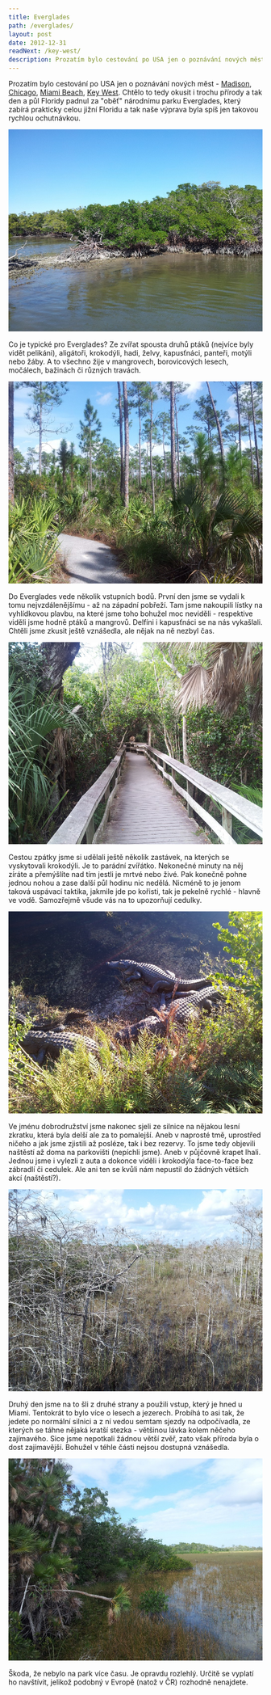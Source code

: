 ```yaml
---
title: Everglades
path: /everglades/
layout: post
date: 2012-12-31
readNext: /key-west/
description: Prozatím bylo cestování po USA jen o poznávání nových měst. Chtělo to tedy okusit i trochu přírody a tak den a půl Floridy padnul za "oběť" národnímu parku Everglades, který zabírá prakticky celou jižní Floridu a tak naše výprava byla spíš jen takovou rychlou ochutnávkou. 
---
```


Prozatím bylo cestování po USA jen o poznávání nových měst - [Madison](http://blog.miksu.cz/madison/), [Chicago](http://blog.miksu.cz/chicago/), [Miami Beach](http://blog.miksu.cz/miami-beach/), [Key West](http://blog.miksu.cz/key-west/). Chtělo to tedy okusit i trochu přírody a tak den a půl Floridy padnul za "oběť" národnímu parku Everglades, který zabírá prakticky celou jižní Floridu a tak naše výprava byla spíš jen takovou rychlou ochutnávkou. 

<a href="everglades_orig.jpg"><img src="everglades.jpg" style="height: 400px" /></a>

Co je typické pro Everglades? Ze zvířat spousta druhů ptáků (nejvíce byly vidět pelikáni), aligátoři, krokodýli, hadi, želvy, kapusťnáci, panteři, motýli nebo žáby. A to všechno žije v mangrovech, borovicových lesech, močálech, bažinách či různých travách. 

<a href="everglades2_orig.jpg"><img src="everglades2.jpg" style="height: 400px" /></a>

Do Everglades vede několik vstupních bodů. První den jsme se vydali k tomu nejvzdálenějšímu - až na západní pobřeží. Tam jsme nakoupili lístky na vyhlídkovou plavbu, na které jsme toho bohužel moc neviděli - respektive viděli jsme hodně ptáků a mangrovů. Delfíni i kapusťnáci se na nás vykašlali. Chtěli jsme zkusit ještě vznášedla, ale nějak na ně nezbyl čas. 

<a href="everglades3_orig.jpg"><img src="everglades3.jpg" style="height: 400px" /></a>

Cestou zpátky jsme si udělali ještě několik zastávek, na kterých se vyskytovali krokodýli. Je to parádní zvířátko. Nekonečné minuty na něj zíráte a přemýšlíte nad tím jestli je mrtvé nebo živé. Pak konečně pohne jednou nohou a zase další půl hodinu nic nedělá. Nicméně to je jenom taková uspávací taktika, jakmile jde po kořisti, tak je pekelně rychlé - hlavně ve vodě. Samozřejmě všude vás na to upozorňují cedulky. 

<a href="everglades4_orig.jpg"><img src="everglades4.jpg" style="height: 400px" /></a>

Ve jménu dobrodružství jsme nakonec sjeli ze silnice na nějakou lesní zkratku, která byla delší ale za to pomalejší. Aneb v naprosté tmě, uprostřed ničeho a jak jsme zjistili až posléze, tak i bez rezervy. To jsme tedy objevili naštěstí až doma na parkovišti (nepíchli jsme). Aneb v půjčovně krapet lhali. Jednou jsme i vylezli z auta a dokonce viděli i krokodýla face-to-face bez zábradlí či cedulek. Ale ani ten se kvůli nám nepustil do žádných větších akcí (naštěstí?). 

<a href="everglades5_orig.jpg"><img src="everglades5.jpg" style="height: 400px" /></a>

Druhý den jsme na to šli z druhé strany a použili vstup, který je hned u Miami. Tentokrát to bylo více o lesech a jezerech. Probíhá to asi tak, že jedete po normální silnici a z ní vedou semtam sjezdy na odpočívadla, ze kterých se táhne nějaká kratší stezka - většinou lávka kolem něčeho zajímavého. Sice jsme nepotkali žádnou větší zvěř, zato však příroda byla o dost zajímavější. Bohužel v téhle části nejsou dostupná vznášedla. 

<a href="everglades6_orig.jpg"><img src="everglades6.jpg" style="height: 400px" /></a>

Škoda, že nebylo na park více času. Je opravdu rozlehlý. Určitě se vyplatí ho navštívit, jelikož podobný v Evropě (natož v ČR) rozhodně nenajdete.
